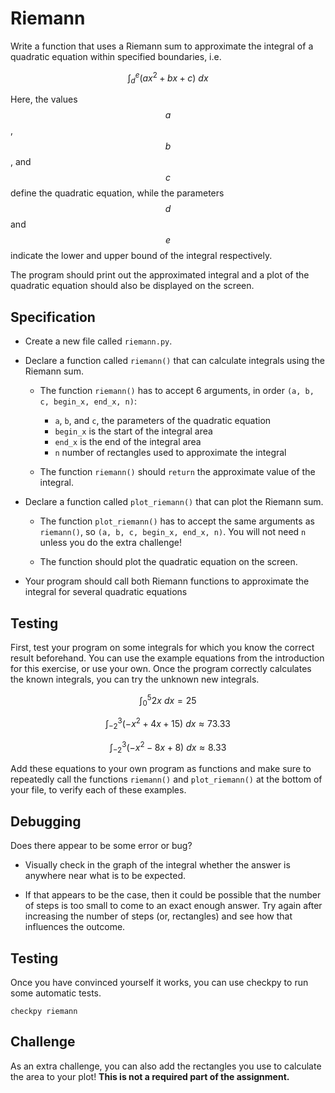 # Riemann

Write a function that uses a Riemann sum to approximate the integral of a
quadratic equation within specified boundaries, i.e.

$$\int_{d}^e (a x^2 + bx + c)~dx$$

Here, the values $$a$$, $$b$$, and $$c$$ define the quadratic equation, while the parameters $$d$$ and $$e$$ indicate the lower and upper bound of the integral respectively.

The program should print out the approximated integral and a plot of the
quadratic equation should also be displayed on the screen.

## Specification

* Create a new file called `riemann.py`.

* Declare a function called `riemann()` that can calculate integrals using the Riemann sum.

    * The function `riemann()` has to accept 6 arguments, in order `(a, b, c, begin_x, end_x, n)`:

        - `a`, `b`, and `c`, the parameters of the quadratic equation
        - `begin_x` is the start of the integral area
        - `end_x` is the end of the integral area
        - `n` number of rectangles used to approximate the integral

    * The function `riemann()` should `return` the approximate value of the integral.

* Declare a function called `plot_riemann()` that can plot the Riemann sum.

    * The function `plot_riemann()` has to accept the same arguments as `riemann()`, so `(a, b, c, begin_x, end_x, n)`. You will not need `n` unless you do the extra challenge!

    * The function should plot the quadratic equation on the screen.

* Your program should call both Riemann functions to approximate the integral for several quadratic equations

## Testing

First, test your program on some integrals for which you know the correct
result beforehand. You can use the example equations from the introduction for
this exercise, or use your own. Once the program correctly calculates the known
integrals, you can try the unknown new integrals.

$$\int_{0}^5 2x~dx = 25$$

$$\int_{-2}^3 (-x^2 + 4x + 15)~dx \approx 73.33$$

$$\int_{-2}^3 (-x^2 - 8x + 8)~dx \approx 8.33$$

Add these equations to your own program as functions and make sure to repeatedly call the
functions `riemann()` and `plot_riemann()` at the bottom of your file, to verify each of these
examples.

## Debugging

Does there appear to be some error or bug?

* Visually check in the graph of the integral whether the answer is anywhere near what is to be expected.

* If that appears to be the case, then it could be possible that the number of steps is too small to come to an exact enough answer. Try again after increasing the number of steps (or, rectangles) and see how that influences the outcome.

## Testing
Once you have convinced yourself it works, you can use checkpy to run some automatic tests.

	checkpy riemann

## Challenge

As an extra challenge, you can also add the rectangles you use to calculate the area to your plot! **This is not a required part of the assignment.**
